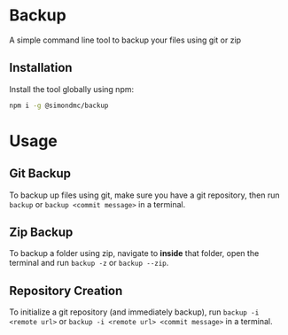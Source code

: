 # Backup

A simple command line tool to backup your files using git or zip

## Installation

Install the tool globally using npm:

```sh
npm i -g @simondmc/backup
```

# Usage

## Git Backup

To backup up files using git, make sure you have a git repository, then run `backup` or `backup <commit message>` in a terminal.

## Zip Backup

To backup a folder using zip, navigate to **inside** that folder, open the terminal and run `backup -z` or `backup --zip`.

## Repository Creation

To initialize a git repository (and immediately backup), run `backup -i <remote url>` or `backup -i <remote url> <commit message>`
in a terminal.
